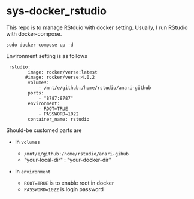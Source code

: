 # sys-docker_rstudio

This repo is to manage RStduio with docker setting. Usually, I run RStudio with docker-compose. 

```shell
sudo docker-compose up -d 
```

Environment setting is as follows 

```
 rstudio:
        image: rocker/verse:latest
       #image: rocker/verse:4.0.2
        volumes:
            - /mnt/e/github:/home/rstudio/anari-github
        ports:
            - "8787:8787"
        environment:
            - ROOT=TRUE
            - PASSWORD=1022
        container_name: rstudio
```

Should-be customed parts are 

* In `volumes` 
  * `/mnt/e/github:/home/rstudio/anari-gihub`
  * "your-local-dir" : "your-docker-dir"

* In `environment`
  * `ROOT=TRUE` is to enable root in docker 
  * `PASSWORD=1022` is login password  